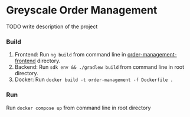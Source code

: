 # Greyscale Order Management

TODO write description of the project

### Build
1. Frontend: Run `ng build` from command line in [order-management-frontend](order-management-frontend) directory.
2. Backend: Run `sdk env && ./gradlew build` from command line in root directory.
3. Docker: Run `docker build -t order-management -f Dockerfile .`

### Run
Run `docker compose up` from command line in root directory